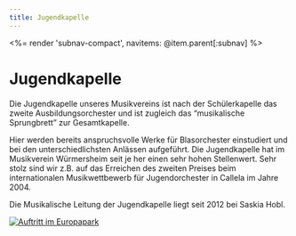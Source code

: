 ```yaml
---
title: Jugendkapelle
---
```


<%= render 'subnav-compact', navitems: @item.parent[:subnav] %>

Jugendkapelle
=============

Die Jugendkapelle unseres Musikvereins ist nach der Schülerkapelle das zweite 
Ausbildungsorchester und ist zugleich das “musikalische Sprungbrett” zur Gesamtkapelle. 

Hier werden bereits anspruchsvolle Werke für Blasorchester einstudiert und bei den 
unterschiedlichsten Anlässen aufgeführt. Die Jugendkapelle hat im Musikverein 
Würmersheim seit je her einen sehr hohen Stellenwert. Sehr stolz sind wir z.B. auf das 
Erreichen des zweiten Preises beim internationalen Musikwettbewerb für Jugendorchester in 
Callela im Jahre 2004. 

Die Musikalische Leitung der Jugendkapelle liegt seit 2012 bei Saskia Hobl.

<a href="/images/jugend/jugendkapelle_big.jpg">
<img alt="Auftritt im Europapark" src="/images/jugend/jugendkapelle.jpg" style="max-width: 80%">
</a>
